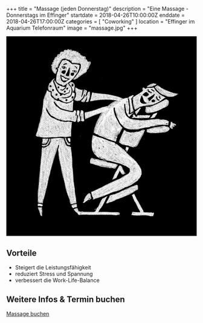 +++
title = "Massage (jeden Donnerstag)"
description = "Eine Massage - Donnerstags im Effinger"
startdate = 2018-04-26T10:00:00Z
enddate = 2018-04-26T17:00:00Z
categories = [ "Coworking" ]
location = "Effinger im Aquarium Telefonraum"
image = "massage.jpg"
+++

![Massage im Effinger](massage.jpg)

## Vorteile 

* Steigert die Leistungsfähigkeit
* reduziert Stress und Spannung 
* verbessert die Work-Life-Balance


## Weitere Infos & Termin buchen

<a target="_blank" href="https://3-bewegt.youcanbook.me" class="btn btn-mod btn-border btn-round btn-medium">Massage buchen</a>
